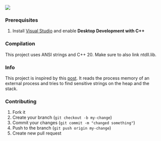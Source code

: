 ![](https://user-images.githubusercontent.com/86915746/217377037-18e6be1a-6f1c-4713-ad73-6af56037fbb3.gif)

### Prerequisites
1. Install [Visual Studio](https://visualstudio.microsoft.com/downloads) and enable **Desktop Development with C++**

### Compilation
This project uses ANSI strings and C++ 20. Make sure to also link ntdll.lib.

### Info
This project is inspired by this [post](https://www.x86matthew.com/view_post?id=stack_scraper).
It reads the process memory of an external process and tries to find sensitive strings on the heap and the stack.

### Contributing
1. Fork it
2. Create your branch (`git checkout -b my-change`)
3. Commit your changes (`git commit -m "changed something"`)
4. Push to the branch (`git push origin my-change`)
5. Create new pull request
